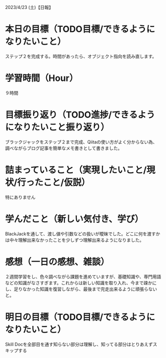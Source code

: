 2023/4/23 (土)【日報】

# 本日の目標（TODO目標/できるようになりたいこと）
  ステップ２を完成する。時間があったら、オブジェクト指向を読み直します。
# 学習時間（Hour）
  ９時間
# 目標振り返り（TODO進捗/できるようになりたいこと振り返り）
  ブラックジャックをステップ２まで完成、Qiitaの使い方がよく分からない為、調べながらブログ記事を簡単なメモ書きとして書きました。
# 詰まっていること（実現したいこと/現状/行ったこと/仮説）
  特にありません
# 学んだこと（新しい気付き、学び）
  BlackJackを通して、渡し値や引数などの扱いが曖昧でした。どこに何を渡すかは中々理解出来なかったことを少しずつ理解出来るようになりました。
# 感想（一日の感想、雑談）
  ２週間学習をし、色々調べながら課題を進めていますが、基礎知識や、専門用語などの知識がなさすぎます。これからは新しい知識を取り入れ、今まで疎かにし、足りなかった知識を復習しながら、最後まで完走出来るように頑張らないと。
# 明日の目標（TODO目標/できるようになりたいこと）
  Skill Docを全部目を通す知らない部分は理解し、知ってる部分はとりあえずスキップする